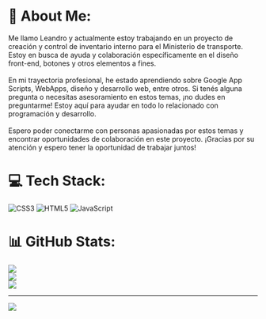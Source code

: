 # 💫 About Me:
Me llamo Leandro y actualmente estoy trabajando en un proyecto de creación y control de inventario interno para el Ministerio de transporte. Estoy en busca de ayuda y colaboración específicamente en el diseño front-end, botones y otros elementos a fines.<br><br>En mi trayectoria profesional, he estado aprendiendo sobre Google App Scripts, WebApps, diseño y desarrollo web, entre otros. Si tenés alguna pregunta o necesitas asesoramiento en estos temas, ¡no dudes en preguntarme! Estoy aquí para ayudar en todo lo relacionado con programación y desarrollo.<br><br>Espero poder conectarme con personas apasionadas por estos temas y encontrar oportunidades de colaboración en este proyecto. ¡Gracias por su atención y espero tener la oportunidad de trabajar juntos!


# 💻 Tech Stack:
![CSS3](https://img.shields.io/badge/css3-%231572B6.svg?style=for-the-badge&logo=css3&logoColor=white) ![HTML5](https://img.shields.io/badge/html5-%23E34F26.svg?style=for-the-badge&logo=html5&logoColor=white) ![JavaScript](https://img.shields.io/badge/javascript-%23323330.svg?style=for-the-badge&logo=javascript&logoColor=%23F7DF1E)
# 📊 GitHub Stats:
![](https://github-readme-stats.vercel.app/api?username=/leoroan&theme=default&hide_border=false&include_all_commits=true&count_private=false)<br/>
![](https://github-readme-streak-stats.herokuapp.com/?user=/leoroan&theme=default&hide_border=false)<br/>
![](https://github-readme-stats.vercel.app/api/top-langs/?username=/leoroan&theme=default&hide_border=false&include_all_commits=true&count_private=false&layout=compact)

---
[![](https://visitcount.itsvg.in/api?id=/leoroan&icon=0&color=0)](https://visitcount.itsvg.in)

<!-- Proudly created with GPRM ( https://gprm.itsvg.in ) -->

